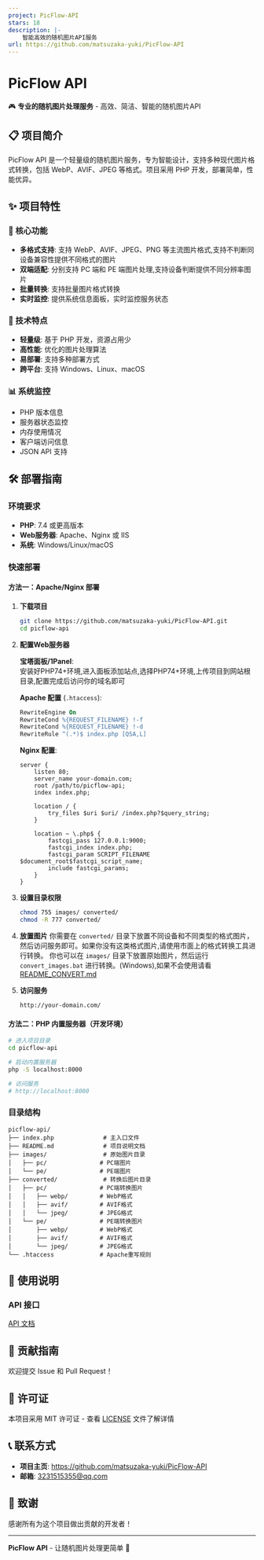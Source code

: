 ```yaml
---
project: PicFlow-API
stars: 18
description: |-
    智能高效的随机图片API服务
url: https://github.com/matsuzaka-yuki/PicFlow-API
---
```


# PicFlow API

🎮 **专业的随机图片处理服务** - 高效、简洁、智能的随机图片API

## 📋 项目简介

PicFlow API 是一个轻量级的随机图片服务，专为智能设计，支持多种现代图片格式转换，包括 WebP、AVIF、JPEG 等格式。项目采用 PHP 开发，部署简单，性能优异。

## ✨ 项目特性

### 🚀 核心功能
- **多格式支持**: 支持 WebP、AVIF、JPEG、PNG 等主流图片格式,支持不判断同设备兼容性提供不同格式的图片
- **双端适配**: 分别支持 PC 端和 PE 端图片处理,支持设备判断提供不同分辨率图片
- **批量转换**: 支持批量图片格式转换
- **实时监控**: 提供系统信息面板，实时监控服务状态

### 🎯 技术特点
- **轻量级**: 基于 PHP 开发，资源占用少
- **高性能**: 优化的图片处理算法
- **易部署**: 支持多种部署方式
- **跨平台**: 支持 Windows、Linux、macOS

### 📊 系统监控
- PHP 版本信息
- 服务器状态监控
- 内存使用情况
- 客户端访问信息
- JSON API 支持

## 🛠️ 部署指南

### 环境要求

- **PHP**: 7.4 或更高版本
- **Web服务器**: Apache、Nginx 或 IIS
- **系统**: Windows/Linux/macOS

### 快速部署

#### 方法一：Apache/Nginx 部署

1. **下载项目**
   ```bash
   git clone https://github.com/matsuzaka-yuki/PicFlow-API.git
   cd picflow-api
   ```

2. **配置Web服务器**

   **宝塔面板/1Panel**:  
   安装好PHP74+环境,进入面板添加站点,选择PHP74+环境,上传项目到网站根目录,配置完成后访问你的域名即可
      
   **Apache 配置** (`.htaccess`):
   ```apache
   RewriteEngine On
   RewriteCond %{REQUEST_FILENAME} !-f
   RewriteCond %{REQUEST_FILENAME} !-d
   RewriteRule ^(.*)$ index.php [QSA,L]
   ```

   **Nginx 配置**:
   ```nginx
   server {
       listen 80;
       server_name your-domain.com;
       root /path/to/picflow-api;
       index index.php;

       location / {
           try_files $uri $uri/ /index.php?$query_string;
       }

       location ~ \.php$ {
           fastcgi_pass 127.0.0.1:9000;
           fastcgi_index index.php;
           fastcgi_param SCRIPT_FILENAME $document_root$fastcgi_script_name;
           include fastcgi_params;
       }
   }
   ```

3. **设置目录权限**
   ```bash
   chmod 755 images/ converted/
   chmod -R 777 converted/
   ```

4. **放置图片**
   你需要在 `converted/` 目录下放置不同设备和不同类型的格式图片，然后访问服务即可。如果你没有这类格式图片,请使用市面上的格式转换工具进行转换。
   你也可以在 `images/` 目录下放置原始图片，然后运行 `convert_images.bat` 进行转换。(Windows),如果不会使用请看[README_CONVERT.md](README_CONVERT.md)

5. **访问服务**
   ```
   http://your-domain.com/
   ```

#### 方法二：PHP 内置服务器（开发环境）

```bash
# 进入项目目录
cd picflow-api

# 启动内置服务器
php -S localhost:8000

# 访问服务
# http://localhost:8000
```




### 目录结构

```
picflow-api/
├── index.php              # 主入口文件
├── README.md              # 项目说明文档
├── images/                # 原始图片目录
│   ├── pc/               # PC端图片
│   └── pe/               # PE端图片
├── converted/             # 转换后图片目录
│   ├── pc/               # PC端转换图片
│   │   ├── webp/         # WebP格式
│   │   ├── avif/         # AVIF格式
│   │   └── jpeg/         # JPEG格式
│   └── pe/               # PE端转换图片
│       ├── webp/         # WebP格式
│       ├── avif/         # AVIF格式
│       └── jpeg/         # JPEG格式
└── .htaccess             # Apache重写规则
```

## 📖 使用说明

### API 接口

[API 文档](API.md)


## 🤝 贡献指南

欢迎提交 Issue 和 Pull Request！


## 📄 许可证

本项目采用 MIT 许可证 - 查看 [LICENSE](LICENSE) 文件了解详情

## 📞 联系方式

- **项目主页**: https://github.com/matsuzaka-yuki/PicFlow-API
- **邮箱**: 3231515355@qq.com

## 🙏 致谢

感谢所有为这个项目做出贡献的开发者！

---


**PicFlow API** - 让随机图片处理更简单 🚀

